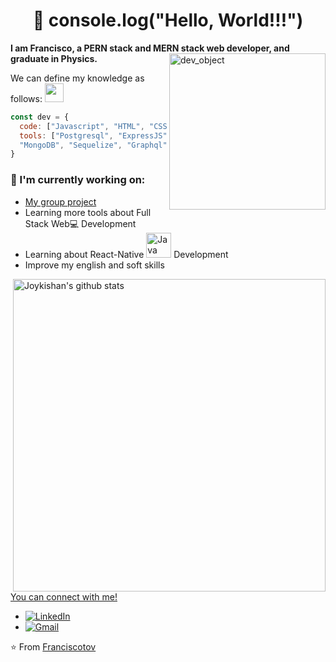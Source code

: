 <h1 align="center">👋 console.log("Hello, World!!!") </h1>

**I am Francisco, a PERN stack and MERN stack web developer, and graduate in Physics.**
<img src="https://user-images.githubusercontent.com/54585008/116141951-b587de00-a6af-11eb-931d-6d01eaafcf0d.JPG" alt="dev_object" align="right" width="250" height="250" />
<p>We can define my knowledge as follows: <img src="https://media.giphy.com/media/WUlplcMpOCEmTGBtBW/giphy.gif" width="30"></p>

```js
const dev = {
  code: ["Javascript", "HTML", "CSS", "Python"],
  tools: ["Postgresql", "ExpressJS", "RactJS", "NodeJS", 
  "MongoDB", "Sequelize", "Graphql", "JQuery", "Redux", "GIT"]
}
```
### 💼 I'm currently working on:
- [My group project](https://github.com/ecommercehenry/FT10-G3)
- Learning more tools about Full Stack Web💻 Development
- Learning about React-Native <a href = "https://www.java.com/en/"><img height="40" src="https://user-images.githubusercontent.com/54585008/116111669-3e415280-a68d-11eb-9f0c-36a94762d8be.png" alt="Java"></a> Development
- Improve my english and soft skills

<a href="https://github.com/franciscotov?tab=repositories">
    <img width="500" height="auto" align="right" alt="Joykishan's github stats" 
         src="https://github-readme-stats.vercel.app/api?username=franciscotov&show_icons=true&theme=algolia&count_private=true" />

You can connect with me!
- <a href="https://www.linkedin.com/in/franciscotov/" target="_blank"><img src="https://img.shields.io/badge/LinkedIn-%230077B5.svg?&style=flat-square&logo=linkedin&logoColor=white" alt="LinkedIn"></a>
- [![Gmail](https://img.shields.io/badge/-Gmail-c14438?style=flat&logo=Gmail&logoColor=white)](mailto:leandra.silva@ccc.ufcg.edu.br)


⭐️ From [Franciscotov](https://github.com/franciscotov)
<!--
**franciscotov/franciscotov** is a ✨ _special_ ✨ repository because its `README.md` (this file) appears on your GitHub profile.

Here are some ideas to get you started:

- 🔭 I’m currently working on ...
- 🌱 I’m currently learning ...
- 👯 I’m looking to collaborate on ...
- 🤔 I’m looking for help with ...
- 💬 Ask me about ...
- 📫 How to reach me: ...
- 😄 Pronouns: ...
- ⚡ Fun fact: ...
-->
